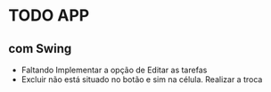 # TODO APP
## com Swing

- Faltando Implementar a opção de Editar as tarefas 
- Excluir não está situado no botão e sim na célula. Realizar a troca

